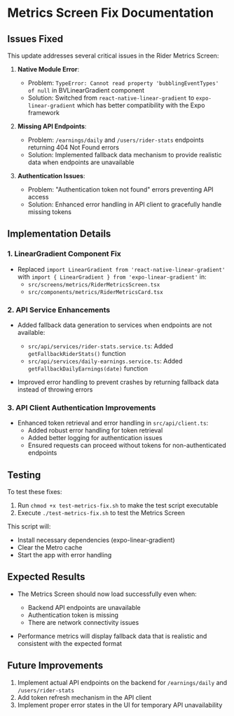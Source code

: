 # Metrics Screen Fix Documentation

## Issues Fixed

This update addresses several critical issues in the Rider Metrics Screen:

1. **Native Module Error**: 
   - Problem: `TypeError: Cannot read property 'bubblingEventTypes' of null` in BVLinearGradient component
   - Solution: Switched from `react-native-linear-gradient` to `expo-linear-gradient` which has better compatibility with the Expo framework

2. **Missing API Endpoints**:
   - Problem: `/earnings/daily` and `/users/rider-stats` endpoints returning 404 Not Found errors
   - Solution: Implemented fallback data mechanism to provide realistic data when endpoints are unavailable

3. **Authentication Issues**:
   - Problem: "Authentication token not found" errors preventing API access
   - Solution: Enhanced error handling in API client to gracefully handle missing tokens

## Implementation Details

### 1. LinearGradient Component Fix

- Replaced `import LinearGradient from 'react-native-linear-gradient'` with `import { LinearGradient } from 'expo-linear-gradient'` in:
  - `src/screens/metrics/RiderMetricsScreen.tsx`
  - `src/components/metrics/RiderMetricsCard.tsx`

### 2. API Service Enhancements

- Added fallback data generation to services when endpoints are not available:
  - `src/api/services/rider-stats.service.ts`: Added `getFallbackRiderStats()` function
  - `src/api/services/daily-earnings.service.ts`: Added `getFallbackDailyEarnings(date)` function

- Improved error handling to prevent crashes by returning fallback data instead of throwing errors

### 3. API Client Authentication Improvements

- Enhanced token retrieval and error handling in `src/api/client.ts`:
  - Added robust error handling for token retrieval
  - Added better logging for authentication issues
  - Ensured requests can proceed without tokens for non-authenticated endpoints

## Testing

To test these fixes:

1. Run `chmod +x test-metrics-fix.sh` to make the test script executable
2. Execute `./test-metrics-fix.sh` to test the Metrics Screen

This script will:
- Install necessary dependencies (expo-linear-gradient)
- Clear the Metro cache
- Start the app with error handling

## Expected Results

- The Metrics Screen should now load successfully even when:
  - Backend API endpoints are unavailable
  - Authentication token is missing
  - There are network connectivity issues

- Performance metrics will display fallback data that is realistic and consistent with the expected format

## Future Improvements

1. Implement actual API endpoints on the backend for `/earnings/daily` and `/users/rider-stats`
2. Add token refresh mechanism in the API client
3. Implement proper error states in the UI for temporary API unavailability
